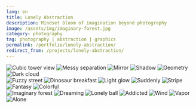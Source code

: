```yaml
---
lang: en
title: Lonely Abstraction
description: Mindset bloom of imagination beyond photography
image: /assets/img/imaginary-forest.jpg
category: photography
tag: photography | abstraction | graphics
permalink: /portfolio/lonely-abstraction/
redirect_from: /projects/lonely-abstraction/
---
```


<div class="row">
	<div class="4u 12u$(small)">
        <span class="image fit"><img src="/assets/img/cubic-tower-view.jpg" alt="Cubic tower view" /></span>
        <span class="image fit"><img src="/assets/img/messy-separation.jpg" alt="Messy separation" /></span>
        <span class="image fit"><img src="/assets/img/mirror.jpg" alt="Mirror" /></span>
        <span class="image fit"><img src="/assets/img/shadow.jpg" alt="Shadow" /></span>
        <span class="image fit"><img src="/assets/img/geometry.jpg" alt="Geometry" /></span>
        <span class="image fit"><img src="/assets/img/dark-cloud.jpg" alt="Dark cloud" /></span>
    </div>
    <div class="4u 12u$(small)">
        <span class="image fit"><img src="/assets/img/fuzzy-street.jpg" alt="Fuzzy street" /></span>
        <span class="image fit"><img src="/assets/img/dinosaur-breakfast.jpg" alt="Dinosaur breakfast" /></span>
        <span class="image fit"><img src="/assets/img/light-glow.jpg" alt="Light glow" /></span>
        <span class="image fit"><img src="/assets/img/suddenly.jpg" alt="Suddenly" /></span>
        <span class="image fit"><img src="/assets/img/stripe.jpg" alt="Stripe" /></span>
        <span class="image fit"><img src="/assets/img/fantasy.jpg" alt="Fantasy" /></span>
        <span class="image fit"><img src="/assets/img/colorful.jpg" alt="Colorful" /></span>
    </div>
    <div class="4u$ 12u$(small)">
        <span class="image fit"><img src="/assets/img/imaginary-forest.jpg" alt="Imaginary forest" /></span>
        <span class="image fit"><img src="/assets/img/dreaming.jpg" alt="Dreaming" /></span>
        <span class="image fit"><img src="/assets/img/lonely-ball.jpg" alt="Lonely ball" /></span>
        <span class="image fit"><img src="/assets/img/addicted.jpg" alt="Addicted" /></span>
        <span class="image fit"><img src="/assets/img/wind.jpg" alt="Wind" /></span>
        <span class="image fit"><img src="/assets/img/vapor.jpg" alt="Vapor" /></span>
        <span class="image fit"><img src="/assets/img/alone.jpg" alt="Alone" /></span>
    </div>
</div>
